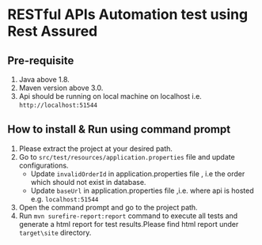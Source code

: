 # RESTful APIs Automation test using Rest Assured 
## Pre-requisite
1. Java above 1.8.
2. Maven version above 3.0.
3. Api should be running on local machine on localhost i.e. `http://localhost:51544`

## How to install & Run using command prompt
1. Please extract the project at your desired path.
1. Go to `src/test/resources/application.properties` file and update configurations. 
	* Update `invalidOrderId` in application.properties file , i.e the order which should not exist in database.
	* Update `baseUrl` in application.properties file ,i.e. where api is hosted  e.g. `localhost:51544`
1. Open the command prompt and go to the project path.
1. Run `mvn surefire-report:report` command to execute all tests and generate a html report for test results.Please find html report under `target\site` directory. 


